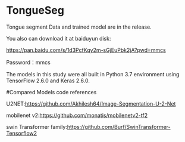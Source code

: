 # TongueSeg

Tongue segment Data and trained model are in the release.  

You also can download it at baiduyun disk:   

https://pan.baidu.com/s/1d3PcfKqy2m-sGjEuPbk2jA?pwd=mmcs 

Password：mmcs

The models in this study were all built in Python 3.7 environment using TensorFlow 2.6.0 and Keras 2.6.0.

#Compared Models code references

U2NET:https://github.com/Akhilesh64/Image-Segmentation-U-2-Net

mobilenet v2:https://github.com/monatis/mobilenetv2-tf2

swin Transformer family:https://github.com/Burf/SwinTransformer-Tensorflow2
